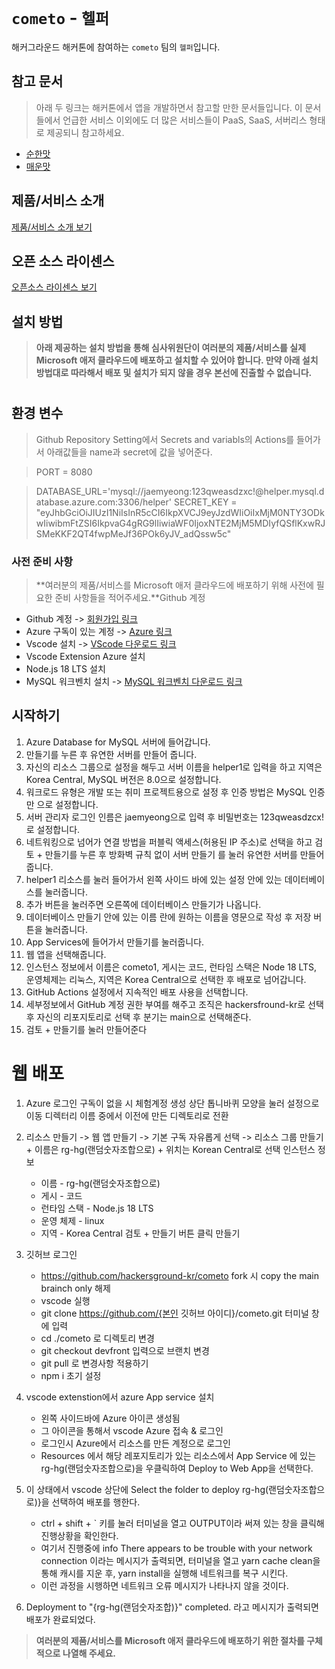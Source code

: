 # `cometo` - `헬퍼`

해커그라운드 해커톤에 참여하는 `cometo` 팀의 `헬퍼`입니다.

## 참고 문서

> 아래 두 링크는 해커톤에서 앱을 개발하면서 참고할 만한 문서들입니다. 이 문서들에서 언급한 서비스 이외에도 더 많은 서비스들이 PaaS, SaaS, 서버리스 형태로 제공되니 참고하세요.

- [순한맛](./REFERENCES_BASIC.md)
- [매운맛](./REFERENCES_ADVANCED.md)

## 제품/서비스 소개

<!-- 아래 링크는 지우지 마세요 -->
[제품/서비스 소개 보기](TOPIC.md)
<!-- 위 링크는 지우지 마세요 -->

## 오픈 소스 라이센스

<!-- 아래 링크는 지우지 마세요 -->
[오픈소스 라이센스 보기](./LICENSE)
<!-- 위 링크는 지우지 마세요 -->

## 설치 방법

> **아래 제공하는 설치 방법을 통해 심사위원단이 여러분의 제품/서비스를 실제 Microsoft 애저 클라우드에 배포하고 설치할 수 있어야 합니다. 만약 아래 설치 방법대로 따라해서 배포 및 설치가 되지 않을 경우 본선에 진출할 수 없습니다.**

#
## 환경 변수
>Github Repository Setting에서 Secrets and variabls의 Actions를 들어가서 아래값들을 name과 secret에 값을 넣어준다.

>PORT = 8080

>DATABASE_URL='mysql://jaemyeong:123qweasdzxc!@helper.mysql.database.azure.com:3306/helper'
>SECRET_KEY = "eyJhbGciOiJIUzI1NiIsInR5cCI6IkpXVCJ9eyJzdWIiOiIxMjM0NTY3ODkwIiwibmFtZSI6IkpvaG4gRG9lIiwiaWF0IjoxNTE2MjM5MDIyfQSflKxwRJSMeKKF2QT4fwpMeJf36POk6yJV_adQssw5c"

### 사전 준비 사항

> **여러분의 제품/서비스를 Microsoft 애저 클라우드에 배포하기 위해 사전에 필요한 준비 사항들을 적어주세요.**Github 계정
+ Github 계정 -> [회원가입 링크](https://github.com/)
+ Azure 구독이 있는 계정 -> [Azure 링크](azure.microsoft.com)
+ Vscode 설치 -> [VScode 다운로드 링크](https://code.visualstudio.com/download)
+ Vscode Extension Azure 설치
+ Node.js 18 LTS 설치
+ MySQL 워크벤치 설치 -> [MySQL 워크벤치 다운로드 링크](https://dev.mysql.com/downloads/workbench/)

## 시작하기
1. Azure Database for MySQL 서버에 들어갑니다.
2. 만들기를 누른 후 유연한 서버를 만들어 줍니다.
3. 자신의 리소스 그룹으로 설정을 해두고 서버 이름을 helper1로 입력을 하고 지역은 Korea Central, MySQL 버전은 8.0으로 설정합니다.
4. 워크로드 유형은 개발 또는 취미 프로젝트용으로 설정 후 인증 방법은 MySQL 인증만 으로 설정합니다.
5. 서버 관리자 로그인 인름은 jaemyeong으로 입력 후 비밀번호는 123qweasdzcx!로 설정합니다.
6. 네트워킹으로 넘어가 연결 방법을 퍼블릭 액세스(허용된 IP 주소)로 선택을 하고 검토 + 만들기를 누른 후 방화벽 규칙 없이 서버 만들기 를 눌러 유연한 서버를 만들어줍니다.
7. helper1 리소스를 눌러 들어가서 왼쪽 사이드 바에 있는 설정 안에 있는 데이터베이스를 눌러줍니다.
8. 추가 버튼을 눌러주면 오른쪽에 데이터베이스 만들기가 나옵니다.
9. 데이터베이스 만들기 안에 있는 이름 란에 원하는 이름을 영문으로 작성 후 저장 버튼을 눌러줍니다.
10. App Services에 들어가서 만들기를 눌러줍니다.
11. 웹 앱을 선택해줍니다.
12. 인스턴스 정보에서 이름은 cometo1, 게시는 코드, 런타임 스택은 Node 18 LTS, 운영체제는 리눅스, 지역은 Korea Central으로 선택한 후 배포로 넘어갑니다.
13. GitHub Actions 설정에서 지속적인 배포 사용을 선택합니다.
14. 세부정보에서 GitHub 계정 권한 부여를 해주고 조직은 hackersfround-kr로 선택 후 자신의 리포지토리로 선택 후 분기는 main으로 선택해준다.
15. 검토 + 만들기를 눌러 만들어준다

# 웹 배포
1. Azure 로그인
   구독이 없을 시 체험계정 생성
   상단 톱니바퀴 모양을 눌러 설정으로 이동
   디렉터리 이름 중에서 이전에 만든 디렉토리로 전환

2. 리소스 만들기 -> 웹 앱 만들기 -> 기본
   구독 자유롭게 선택
   -> 리소스 그룹 만들기
	   + 이름은 rg-hg(랜덤숫자조합으로)
	   + 위치는 Korean Central로 선택
   인스턴스 정보 
   + 이름 - rg-hg(랜덤숫자조합으로)
   + 게시 - 코드
   + 런타임 스택 - Node.js 18 LTS
   + 운영 체제 - linux
   + 지역 - Korea Central
   검토 + 만들기 버튼 클릭 
   만들기

3. 깃허브 로그인
   + https://github.com/hackersground-kr/cometo fork 시 copy the main brainch only 해제
   + vscode 실행
   + git clone https://github.com/{본인 깃허브 아이디}/cometo.git 터미널 창에 입력
   + cd ./cometo 로 디렉토리 변경
   + git checkout devfront 입력으로 브랜치 변경
   + git pull 로 변경사항 적용하기
   + npm i 초기 설정

4. vscode extenstion에서 azure App service 설치
   + 왼쪽 사이드바에 Azure 아이콘 생성됨
   + 그 아이콘을 통해서 vscode Azure 접속 & 로그인
   + 로그인시 Azure에서 리소스를 만든 계정으로 로그인
   + Resources 에서 해당 레포지토리가 있는 리소스에서 
     App Service 에 있는 rg-hg(랜덤숫자조합으로)을 우클릭하여
     Deploy to Web App을 선택한다.

5. 이 상태에서 vscode 상단에 Select the folder to deploy rg-hg(랜덤숫자조합으로)}을 선택하여 배포를 행한다.

   + ctrl + shift + ` 키를 눌러 터미널을 열고 OUTPUT이라 써져 있는 창을 클릭해 진행상황을 확인한다.
   + 여기서 진행중에 info There appears to be trouble with your network connection 이라는 메시지가 출력되면,
     터미널을 열고 yarn cache clean을 통해 캐시를 지운 후, yarn install을 실행해 네트워크를 복구 시킨다.
   + 이런 과정을 시행하면 네트워크 오류 메시지가 나타나지 않을 것이다.

6. Deployment to "{rg-hg(랜덤숫자조합)}" completed. 라고 메시지가 출력되면 배포가 완료되었다.


> **여러분의 제품/서비스를 Microsoft 애저 클라우드에 배포하기 위한 절차를 구체적으로 나열해 주세요.**

